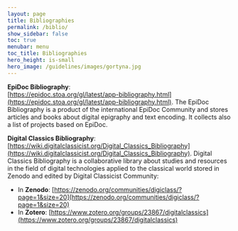 ```yaml
---
layout: page
title: Bibliographies
permalink: /biblio/
show_sidebar: false
toc: true
menubar: menu
toc_title: Bibliographies
hero_height: is-small
hero_image: /guidelines/images/gortyna.jpg
---
```


**EpiDoc Bibliography**:   
[https://epidoc.stoa.org/gl/latest/app-bibliography.html](https://epidoc.stoa.org/gl/latest/app-bibliography.html). 
The EpiDoc Bibliography is a product of the international EpiDoc Community and stores articles and books about digital epigraphy and text encoding. It collects also a list of projects based on EpiDoc.

**Digital Classics Bibliography**:   
[https://wiki.digitalclassicist.org/Digital_Classics_Bibliography](https://wiki.digitalclassicist.org/Digital_Classics_Bibliography).
Digital Classics Bibliography is a collaborative library about studies and resources in the field of digital technologies applied to the classical world stored in Zenodo and
 edited by Digital Classicist Community:
 
 - In **Zenodo**: [https://zenodo.org/communities/digiclass/?page=1&size=20](https://zenodo.org/communities/digiclass/?page=1&size=20)
 - In **Zotero**: [https://www.zotero.org/groups/23867/digitalclassics](https://www.zotero.org/groups/23867/digitalclassics)